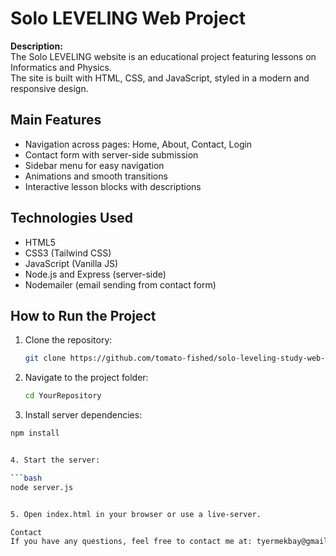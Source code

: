 # Solo LEVELING Web Project

**Description:**  
The Solo LEVELING website is an educational project featuring lessons on Informatics and Physics.  
The site is built with HTML, CSS, and JavaScript, styled in a modern and responsive design.

## Main Features
- Navigation across pages: Home, About, Contact, Login
- Contact form with server-side submission
- Sidebar menu for easy navigation
- Animations and smooth transitions
- Interactive lesson blocks with descriptions

## Technologies Used
- HTML5
- CSS3 (Tailwind CSS)
- JavaScript (Vanilla JS)
- Node.js and Express (server-side)
- Nodemailer (email sending from contact form)

## How to Run the Project
1. Clone the repository:
   ```bash
   git clone https://github.com/tomato-fished/solo-leveling-study-web-page.git

2. Navigate to the project folder:
   ```bash
   cd YourRepository


3. Install server dependencies:
  ```bash
  npm install


4. Start the server:

  ```bash
  node server.js


5. Open index.html in your browser or use a live-server.

Contact
If you have any questions, feel free to contact me at: tyermekbay@gmail.com
